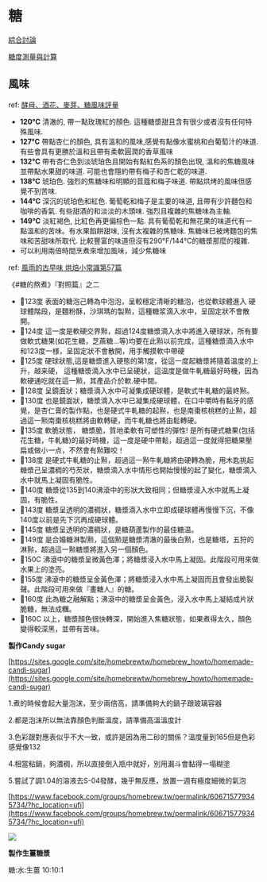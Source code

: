 # 糖

[綜合討論](https://www.facebook.com/groups/homebrew.tw/permalink/606715779345734/?hc_location=ufi) 

[糖度測量與計算](基礎設備操作.md)

## 風味
ref: [酵母、酒花、麥芽、糖風味評量](酵母-酒花-麥芽-糖風味評量.md)

*   **120°C** 清澈的, 帶一點玫瑰紅的顏色. 這種糖漿甜且含有很少或者沒有任何特殊風味.
*   **127°C** 帶點杏仁的顏色, 具有溫和的風味,感覺有點像水蜜桃和白葡萄汁的味道. 有些會具有更勝於溫和且帶有柔軟圓潤的香草風味
*   **132°C** 帶有杏仁色到淡琥珀色且開始有點紅色系的顏色出現, 溫和的焦糖風味並帶點水果甜的味道. 可能也會隱約帶有梅子和杏仁乾的味道.
*   **138°C** 琥珀色. 強烈的焦糖味和明顯的荳蔻和梅子味道. 帶點烘烤的風味但感覺不到苦味.
*   **144°C** 深沉的琥珀色和紅色. 葡萄乾和梅子是主要的味道, 且帶有少許麵包和咖啡的香氣. 有些甜酒的和淡淡的木頭味. 強烈且複雜的焦糖味為主軸.
*   **149°C** 淡紅褐色, 比紅色再更偏棕色一點.  具有葡萄乾和無花果的味道代有一點溫和的苦味。有水果餡餅甜味, 沒有太複雜的焦糖味. 焦糖味已被烤麵包的焦味和苦甜味所取代. 比較豐富的味道但沒有290°F/144°C的糖漿那麼的複雜.
*   可以利用兩倍時間烹煮來增加風味，減少焦糖味

ref: [風雨的古早味 烘焙小常識第57篇](https://www.facebook.com/1619119191733843/posts/2152135595098864/?d=n)

《#糖的熬煮》『對照篇』之二

* 🍭123度 表面的糖泡己轉為中泡泡，呈較穩定清晰的糖泡，也從軟球體進入 硬球體階段，是麵粉酥，沙琪瑪的製㸃，這種糖浆滴入水中，呈固定狀不會散開。
* 🍭124度 這一度是軟硬交界㸃，超過124度糖漿滴入水中將進入硬球狀，所有要做軟式糖果(如花生糖，芝蔴糖…等)均要在此㸃以前完成，這種糖漿滴入水中和123度一様，呈固定狀不會散開，用手觸摸軟中帶硬
* 🍭125度 硬球狀態,這是糖漿進入硬態的第1度，從這一度起糖漿將隨着温度的上升，越来硬， 這種糖漿滴入水中已呈硬狀，這温度是做牛軋糖最好時機，因為軟硬通吃就在這一㸃，其產品介於軟.硬中間。 
* 🍭128度 呈鏡面狀；糖漿滴入水中可凝集成硬球體，是軟式牛軋糖的最終㸃。
* 🍭130度 也是鏡面狀，糖漿滴入水中已凝集成硬球體，在口中嚼時有黏牙的感 覺，是杏仁膏的製作點，也是硬式牛軋糖的起㸃，也是南棗核桃糕的止㸃，超過這一㸃南棗核桃糕將由軟轉硬，而牛軋糖也將由鬆轉硬。
* 🍭135度 軟脆狀態， 糖漿脆，質地柔軟有可塑性的彈性! 是所有硬式糖果(包括花生糖，牛軋糖)的最好時機，這一度是硬中帶鬆，超過這一度就得把糖果壓扁或做小一点，不然會有㸃難咬！
* 🍭138度 是硬式牛軋糖的止㸃，超過這一㸃牛軋糖將由硬轉為脆，用木匙挑起糖漿己呈濃稠的芍芡狀，糖漿滴入水中情形也開始慢慢的起了變化，糖漿滴入水中就馬上凝固有脆性。
* 🍭140度 糖漿從135到140沸滾中的形狀大致相同；但糖漿浸入水中就馬上凝固，有脆性。
* 🍭143度 糖漿呈透明的濃稠狀，糖漿滴入水中立即成硬球體再慢慢下沉，不像140度以前是先下沉再成硬球體。
* 🍭145度 糖漿呈透明的濃稠狀，是糖葫蘆製作的最佳糖温。
* 🍭149度 是合婚糖淋製㸃，這個㸃是糖漿清澈的最後白㸃，也是糖塔，五狩的淋㸃，超過這一㸃糖漿將進入另一個顏色。
* 🍭150C 沸滾中的糖漿呈微黃色澤；將糖漿浸入水中馬上凝固。此階段可用來做水果上的塗亮。
* 🍭155度 沸滾中的糖漿呈金黃色澤；將糖漿浸入水中馬上凝固而且會發出脆裂聲。此階段可用來做『畫糖人』的糖。
* 🍭160度 此為糖之融解點；沸滾中的糖漿呈金黃色，浸入水中馬上凝結成片狀脆糖，無法成糰。
* 🍭160C 以上，糖漿顏色很快轉深，開始進入焦糖狀態，如果煮得太久，顏色變得較深黑，並帶有苦味。

**製作Candy sugar**

[https://sites.google.com/site/homebrewtw/homebrew_howto/homemade-candi-sugar](https://sites.google.com/site/homebrewtw/homebrew_howto/homemade-candi-sugar)

1.煮的時候會起大量泡沫，至少兩倍高，請準備夠大的鍋子跟玻璃容器

2.都是泡沫所以無法靠顏色判斷溫度，請準備高溫溫度計

3.色彩跟對應表似乎不大一致，或許是因為用二砂的關係？溫度量到165但是色彩感覺像132

4.相當粘鍋，夠濃稠，所以直接倒入瓶中就好，別用漏斗會黏得一塌糊塗

5.嘗試了調1.04的溶液去S-04發酵，幾乎無反應，放置一週有極度細微的氣泡

 [https://www.facebook.com/groups/homebrew.tw/permalink/606715779345734/?hc_location=ufi](https://www.facebook.com/groups/homebrew.tw/permalink/606715779345734/?hc_location=ufi)

![](img/candy1.jpg)

**製作生薑糖漿**

糖:水:生薑 10:10:1